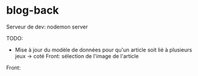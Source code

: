 # blog-back
Serveur de dev:
nodemon server

TODO:
- Mise à jour du modèle de données pour qu'un article soit lié à plusieurs jeux
  -> coté Front: sélection de l'image de l'article


Front: